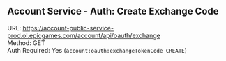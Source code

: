 ## Account Service - Auth: Create Exchange Code

URL: https://account-public-service-prod.ol.epicgames.com/account/api/oauth/exchange \
Method: GET \
Auth Required: Yes (`account:oauth:exchangeTokenCode CREATE`)
